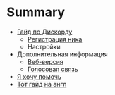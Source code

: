 # Summary

* [Гайд по Дискорду](README.md)
   * [Регистрация ника](registratsiya_nika.md)
   * Настройки
* Дополнительная информация
   * [Веб-версия](browser.md)
   * [Голосовая связь](voice.md)
* [Я хочу помочь](ya_hochu_pomoch.md)
* [Тот гайд на англ](chapter1.md)


